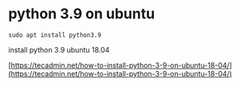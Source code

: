 # python 3.9 on ubuntu

```
sudo apt install python3.9 
```

install python 3.9 ubuntu 18.04

[https://tecadmin.net/how-to-install-python-3-9-on-ubuntu-18-04/](https://tecadmin.net/how-to-install-python-3-9-on-ubuntu-18-04/)

